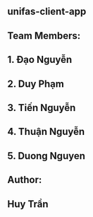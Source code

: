 ## unifas-client-app
## Team Members:
## 1. Đạo Nguyễn
## 2. Duy Phạm
## 3. Tiến Nguyễn
## 4. Thuận Nguyễn
## 5. Duong Nguyen

## Author:
## Huy Trần


